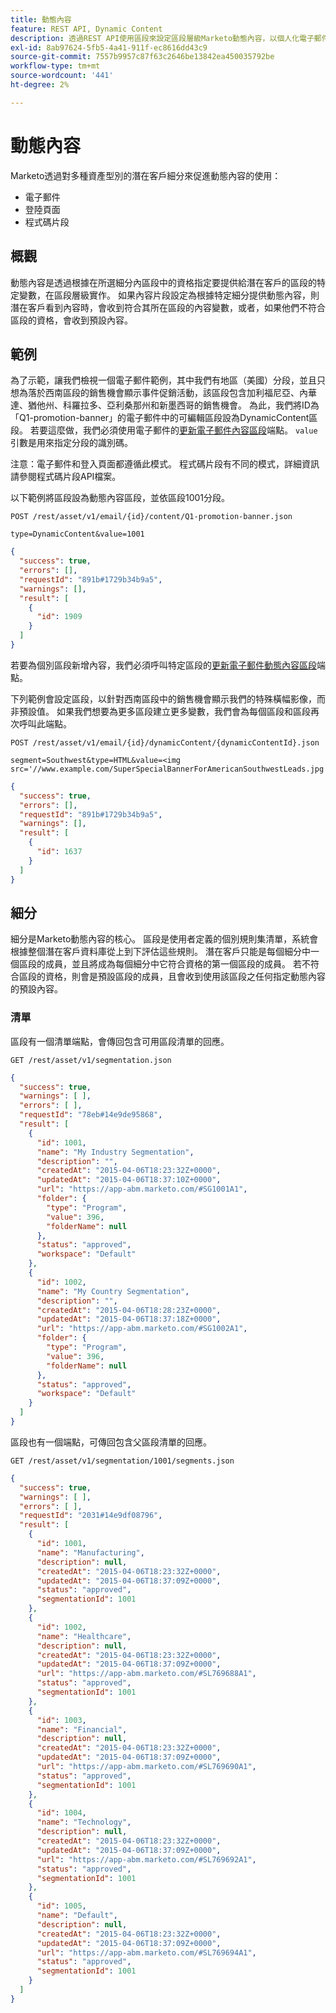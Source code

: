 ```yaml
---
title: 動態內容
feature: REST API, Dynamic Content
description: 透過REST API使用區段來設定區段層級Marketo動態內容，以個人化電子郵件、登入頁面以及包含端點和範例的片段
exl-id: 8ab97624-5fb5-4a41-911f-ec8616dd43c9
source-git-commit: 7557b9957c87f63c2646be13842ea450035792be
workflow-type: tm+mt
source-wordcount: '441'
ht-degree: 2%

---
```


# 動態內容

Marketo透過對多種資產型別的潛在客戶細分來促進動態內容的使用：

- 電子郵件
- 登陸頁面
- 程式碼片段

## 概觀

動態內容是透過根據在所選細分內區段中的資格指定要提供給潛在客戶的區段的特定變數，在區段層級實作。 如果內容片段設定為根據特定細分提供動態內容，則潛在客戶看到內容時，會收到符合其所在區段的內容變數，或者，如果他們不符合區段的資格，會收到預設內容。

## 範例

為了示範，讓我們檢視一個電子郵件範例，其中我們有地區（美國）分段，並且只想為落於西南區段的銷售機會顯示事件促銷活動，該區段包含加利福尼亞、內華達、猶他州、科羅拉多、亞利桑那州和新墨西哥的銷售機會。 為此，我們將ID為「Q1-promotion-banner」的電子郵件中的可編輯區段設為DynamicContent區段。 若要這麼做，我們必須使用電子郵件的[更新電子郵件內容區段](https://developer.adobe.com/marketo-apis/api/asset/#tag/Emails/operation/updateEmailComponentContentUsingPOST)端點。 `value`引數是用來指定分段的識別碼。

注意：電子郵件和登入頁面都遵循此模式。 程式碼片段有不同的模式，詳細資訊請參閱程式碼片段API檔案。

以下範例將區段設為動態內容區段，並依區段1001分段。

```
POST /rest/asset/v1/email/{id}/content/Q1-promotion-banner.json
```

```
type=DynamicContent&value=1001
```

```json
{
  "success": true,
  "errors": [],
  "requestId": "891b#1729b34b9a5",
  "warnings": [],
  "result": [
    {
      "id": 1909
    }
  ]
}
```

若要為個別區段新增內容，我們必須呼叫特定區段的[更新電子郵件動態內容區段](https://developer.adobe.com/marketo-apis/api/asset/#tag/Emails/operation/updateEmailDynamicContentUsingPOST)端點。

下列範例會設定區段，以針對西南區段中的銷售機會顯示我們的特殊橫幅影像，而非預設值。 如果我們想要為更多區段建立更多變數，我們會為每個區段和區段再次呼叫此端點。

```
POST /rest/asset/v1/email/{id}/dynamicContent/{dynamicContentId}.json
```

```
segment=Southwest&type=HTML&value=<img src='//www.example.com/SuperSpecialBannerForAmericanSouthwestLeads.jpg'/>
```

```json
{
  "success": true,
  "errors": [],
  "requestId": "891b#1729b34b9a5",
  "warnings": [],
  "result": [
    {
      "id": 1637
    }
  ]
}
```

## 細分

細分是Marketo動態內容的核心。 區段是使用者定義的個別規則集清單，系統會根據整個潛在客戶資料庫從上到下評估這些規則。 潛在客戶只能是每個細分中一個區段的成員，並且將成為每個細分中它符合資格的第一個區段的成員。 若不符合區段的資格，則會是預設區段的成員，且會收到使用該區段之任何指定動態內容的預設內容。

### 清單

區段有一個清單端點，會傳回包含可用區段清單的回應。

```
GET /rest/asset/v1/segmentation.json
```

```json
{
  "success": true,
  "warnings": [ ],
  "errors": [ ],
  "requestId": "78eb#14e9de95868",
  "result": [
    {
      "id": 1001,
      "name": "My Industry Segmentation",
      "description": "",
      "createdAt": "2015-04-06T18:23:32Z+0000",
      "updatedAt": "2015-04-06T18:37:10Z+0000",
      "url": "https://app-abm.marketo.com/#SG1001A1",
      "folder": {
        "type": "Program",
        "value": 396,
        "folderName": null
      },
      "status": "approved",
      "workspace": "Default"
    },
    {
      "id": 1002,
      "name": "My Country Segmentation",
      "description": "",
      "createdAt": "2015-04-06T18:28:23Z+0000",
      "updatedAt": "2015-04-06T18:37:18Z+0000",
      "url": "https://app-abm.marketo.com/#SG1002A1",
      "folder": {
        "type": "Program",
        "value": 396,
        "folderName": null
      },
      "status": "approved",
      "workspace": "Default"
    }
  ]
}
```

區段也有一個端點，可傳回包含父區段清單的回應。

```
GET /rest/asset/v1/segmentation/1001/segments.json
```

```json
{
  "success": true,
  "warnings": [ ],
  "errors": [ ],
  "requestId": "2031#14e9df08796",
  "result": [
    {
      "id": 1001,
      "name": "Manufacturing",
      "description": null,
      "createdAt": "2015-04-06T18:23:32Z+0000",
      "updatedAt": "2015-04-06T18:37:09Z+0000",
      "status": "approved",
      "segmentationId": 1001
    },
    {
      "id": 1002,
      "name": "Healthcare",
      "description": null,
      "createdAt": "2015-04-06T18:23:32Z+0000",
      "updatedAt": "2015-04-06T18:37:09Z+0000",
      "url": "https://app-abm.marketo.com/#SL769688A1",
      "status": "approved",
      "segmentationId": 1001
    },
    {
      "id": 1003,
      "name": "Financial",
      "description": null,
      "createdAt": "2015-04-06T18:23:32Z+0000",
      "updatedAt": "2015-04-06T18:37:09Z+0000",
      "url": "https://app-abm.marketo.com/#SL769690A1",
      "status": "approved",
      "segmentationId": 1001
    },
    {
      "id": 1004,
      "name": "Technology",
      "description": null,
      "createdAt": "2015-04-06T18:23:32Z+0000",
      "updatedAt": "2015-04-06T18:37:09Z+0000",
      "url": "https://app-abm.marketo.com/#SL769692A1",
      "status": "approved",
      "segmentationId": 1001
    },
    {
      "id": 1005,
      "name": "Default",
      "description": null,
      "createdAt": "2015-04-06T18:23:32Z+0000",
      "updatedAt": "2015-04-06T18:37:09Z+0000",
      "url": "https://app-abm.marketo.com/#SL769694A1",
      "status": "approved",
      "segmentationId": 1001
    }
  ]
}
```
